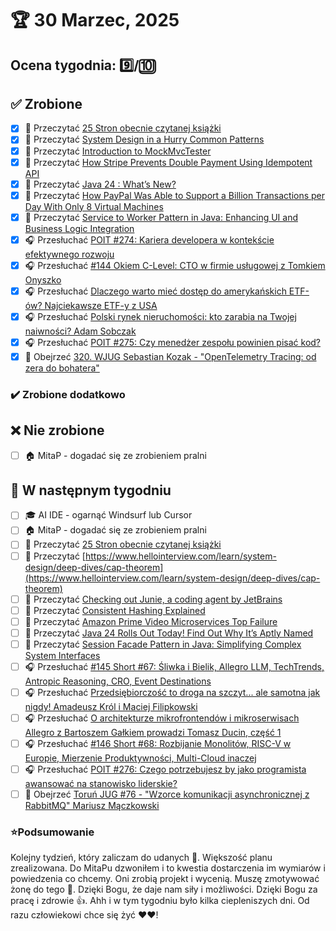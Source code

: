 # 🏆 30 Marzec, 2025

## Ocena tygodnia: 9️⃣/🔟

## ✅ Zrobione
- [x] 📗 Przeczytać [25 Stron obecnie czytanej książki](https://github.com/BartoszDabek/bdabek.pl/blob/master/miscellaneous/books.md)
- [x] 📗 Przeczytać [System Design in a Hurry Common Patterns](https://www.hellointerview.com/learn/system-design/in-a-hurry/patterns)
- [x] 📗 Przeczytać [Introduction to MockMvcTester](https://www.petrikainulainen.net/programming/testing/introduction-to-mockmvctester/)
- [x] 📗 Przeczytać [How Stripe Prevents Double Payment Using Idempotent API](https://newsletter.systemdesign.one/p/idempotent-api)
- [x] 📗 Przeczytać [Java 24 : What’s New?](https://foojay.io/today/java-24-whats-new/)
- [x] 📗 Przeczytać [How PayPal Was Able to Support a Billion Transactions per Day With Only 8 Virtual Machines](https://newsletter.systemdesign.one/p/actor-model)
- [x] 📗 Przeczytać [Service to Worker Pattern in Java: Enhancing UI and Business Logic Integration](https://java-design-patterns.com/patterns/service-to-worker/)
- [x] 🎧 Przesłuchać [POIT #274: Kariera developera w kontekście efektywnego rozwoju](https://porozmawiajmyoit.pl/poit-274-kariera-developera-w-kontekscie-efektywnego-rozwoju/)
- [x] 🎧 Przesłuchać [#144 Okiem C-Level: CTO w firmie usługowej z Tomkiem Onyszko](https://patoarchitekci.io/144/)
- [x] 🎧 Przesłuchać [Dlaczego warto mieć dostęp do amerykańskich ETF-ów? Najciekawsze ETF-y z USA](https://inwestomat.eu/dlaczego-warto-miec-dostep-do-amerykanskich-etf/)
- [x] 🎧 Przesłuchać [Polski rynek nieruchomości: kto zarabia na Twojej naiwności? Adam Sobczak](https://youtu.be/qS-9UEMMYiQ)
- [x] 🎧 Przesłuchać [POIT #275: Czy menedżer zespołu powinien pisać kod?](https://porozmawiajmyoit.pl/poit-275-czy-menedzer-zespolu-powinien-pisac-kod/)
- [x] 🎥 Obejrzeć [320. WJUG Sebastian Kozak - "OpenTelemetry Tracing: od zera do bohatera"](https://youtu.be/UM-NzyDZ74o)

### ✔️ Zrobione dodatkowo

## ❌ Nie zrobione
- [ ] 🏠 MitaP - dogadać się ze zrobieniem pralni

## 📝 W następnym tygodniu
- [ ] 🎓 AI IDE - ogarnąć Windsurf lub Cursor
- [ ] 🏠 MitaP - dogadać się ze zrobieniem pralni
- [ ] 📗 Przeczytać [25 Stron obecnie czytanej książki](https://github.com/BartoszDabek/bdabek.pl/blob/master/miscellaneous/books.md)
- [ ] 📗 Przeczytać [https://www.hellointerview.com/learn/system-design/deep-dives/cap-theorem](https://www.hellointerview.com/learn/system-design/deep-dives/cap-theorem)
- [ ] 📗 Przeczytać [Checking out Junie, a coding agent by JetBrains](https://foojay.io/today/checking-out-junie-a-coding-agent-by-jetbrains/)
- [ ] 📗 Przeczytać [Consistent Hashing Explained](https://systemdesign.one/consistent-hashing-explained/)
- [ ] 📗 Przeczytać [Amazon Prime Video Microservices Top Failure](https://newsletter.systemdesign.one/p/prime-video-microservices)
- [ ] 📗 Przeczytać [Java 24 Rolls Out Today! Find Out Why It’s Aptly Named](https://foojay.io/today/java-24-rolls-out-today-find-out-why-its-aptly-named/)
- [ ] 📗 Przeczytać [Session Facade Pattern in Java: Simplifying Complex System Interfaces](https://java-design-patterns.com/patterns/session-facade/)
- [ ] 🎧 Przesłuchać [#145 Short #67: Śliwka i Bielik, Allegro LLM, TechTrends, Antropic Reasoning, CRO, Event Destinations](https://patoarchitekci.io/145/)
- [ ] 🎧 Przesłuchać [Przedsiębiorczość to droga na szczyt... ale samotna jak nigdy! Amadeusz Król i Maciej Filipkowski](https://youtu.be/T30HP1r2ymE)
- [ ] 🎧 Przesłuchać [O architekturze mikrofrontendów i mikroserwisach Allegro z Bartoszem Gałkiem prowadzi Tomasz Ducin, część 1](https://bettersoftwaredesign.pl/podcast/o-architekturze-mikrofrontendow-i-mikroserwisach-allegro-z-bartoszem-galkiem-prowadzi-tomasz-ducin-czesc-1/)
- [ ] 🎧 Przesłuchać [#146 Short #68: Rozbijanie Monolitów, RISC-V w Europie, Mierzenie Produktywności, Multi-Cloud inaczej](https://patoarchitekci.io/146/)
- [ ] 🎧 Przesłuchać [POIT #276: Czego potrzebujesz by jako programista awansować na stanowisko liderskie?](https://porozmawiajmyoit.pl/poit-276-czego-potrzebujesz-by-jako-programista-awansowac-na-stanowisko-liderskie/)
- [ ] 🎥 Obejrzeć [Toruń JUG #76 - "Wzorce komunikacji asynchronicznej z RabbitMQ" Mariusz Mączkowski](https://youtu.be/p5-GjyiagXI)

### ⭐Podsumowanie
Kolejny tydzień, który zaliczam do udanych 🫡. Większość planu zrealizowana. Do MitaPu dzwoniłem i to kwestia dostarczenia im wymiarów i powiedzenia co chcemy. Oni zrobią projekt i wycenią. Muszę zmotywować żonę do tego 🤫. Dzięki Bogu, że daje nam siły i możliwości. Dzięki Bogu za pracę i zdrowie 👍. Ahh i w tym tygodniu było kilka ciepleniszych dni. Od razu człowiekowi chce się żyć ❤️❤️!
